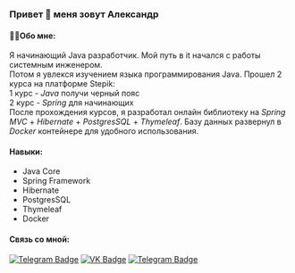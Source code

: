 ### Привет 👋 меня зовут Александр<br>

#### 👨‍💻Обо мне: <br>
Я начинающий Java разработчик. Мой путь в it начался с работы системным инженером. <br>
Потом я увлекся изучением языка программирования Java. Прошел 2 курса на платформе Stepik: <br>
1 курс - *Java* получи черный пояс<br>
2 курс - *Spring* для начинающих<br>
После прохождения курсов, я разработал онлайн библиотеку на *Spring MVC* + *Hibernate* + *PostgresSQL* + *Thymeleaf*.
Базу данных развернул в *Docker* контейнере для удобного использования.<br>
#### Навыки:
  * Java Core
  * Spring Framework
  * Hibernate
  * PostgresSQL
  * Thymeleaf
  * Docker<br>
#### Связь со мной:

 [![Telegram Badge](https://img.shields.io/badge/avt22-blue?style=flat&logo=Telegram&logoColor=white)](https://t.me/avt22)
 [![VK Badge](https://img.shields.io/badge/-VK-blue?style=flat&logo=vk&logoColor=white)](https://vk.com/id31915750)
 [![Telegram Badge](https://img.shields.io/badge/Yandex-darkorange?style=flat&logo=gmail&logoColor=white)](​​mailto:Aleksanderr7@yandex.ru)<br>



<!--
**sanya77/sanya77** is a ✨ _special_ ✨ repository because its `README.md` (this file) appears on your GitHub profile.

Here are some ideas to get you started:

- 🔭 I’m currently working on ...
- 🌱 I’m currently learning ...
- 👯 I’m looking to collaborate on ...
- 🤔 I’m looking for help with ...
- 💬 Ask me about ...
- 📫 How to reach me: ...
- 😄 Pronouns: ...
- ⚡ Fun fact: ...
-->
